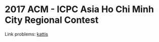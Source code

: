# 2017 ACM - ICPC Asia Ho Chi Minh City Regional Contest
Link problems: [kattis](https://open.kattis.com/problem-sources/The%202017%20ACM%20-%20ICPC%20Asia%20Ho%20Chi%20Minh%20City%20Regional%20Contest)